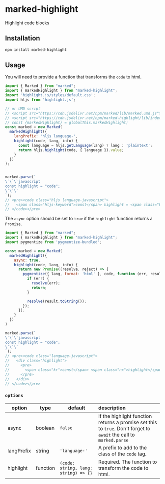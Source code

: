 # marked-highlight

Highlight code blocks

## Installation

```sh
npm install marked-highlight
```

## Usage

You will need to provide a function that transforms the `code` to html.

```js
import { Marked } from "marked";
import { markedHighlight } from "marked-highlight";
import 'highlight.js/styles/default.css';
import hljs from 'highlight.js';

// or UMD script
// <script src="https://cdn.jsdelivr.net/npm/marked/lib/marked.umd.js"></script>
// <script src="https://cdn.jsdelivr.net/npm/marked-highlight/lib/index.umd.js"></script>
// const {markedHighlight} = globalThis.markedHighlight;
const marked = new Marked(
  markedHighlight({
    langPrefix: 'hljs language-',
    highlight(code, lang, info) {
      const language = hljs.getLanguage(lang) ? lang : 'plaintext';
      return hljs.highlight(code, { language }).value;
    }
  })
);


marked.parse(`
\`\`\`javascript
const highlight = "code";
\`\`\`
`);
// <pre><code class="hljs language-javascript">
//   <span class="hljs-keyword">const</span> highlight = <span class="hljs-string">&quot;code&quot;</span>;
// </code></pre>
```

The `async` option should be set to `true` if the `highlight` function returns a `Promise`.

```js
import { Marked } from "marked";
import { markedHighlight } from "marked-highlight";
import pygmentize from 'pygmentize-bundled';

const marked = new Marked(
  markedHighlight({
    async: true,
    highlight(code, lang, info) {
      return new Promise((resolve, reject) => {
        pygmentize({ lang, format: 'html' }, code, function (err, result) {
          if (err) {
            resolve(err);
            return;
          }

          resolve(result.toString());
        });
      });
    }
  })
)

marked.parse(`
\`\`\`javascript
const highlight = "code";
\`\`\`
`);
// <pre><code class="language-javascript">
//   <div class="highlight">
//     <pre>
//       <span class="kr">const</span> <span class="nx">highlight</span> <span class="o">=</span> <span class="s2">&quot;code&quot;</span><span class="p">;</span>
//     </pre>
//   </div>
// </code></pre>
```

### `options`

| option |  type  | default | description |
|--------|--------|---------|:------------|
| async  | boolean | `false` | If the highlight function returns a promise set this to `true`. Don't forget to `await` the call to `marked.parse` |
| langPrefix | string | `'language-'` | A prefix to add to the class of the `code` tag. |
| highlight | function | `(code: string, lang: string) => {}` | Required. The function to transform the code to html. |
